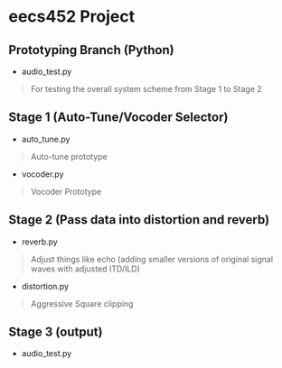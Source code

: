 # eecs452  Project

## Prototyping Branch (Python)

- audio_test.py
> For testing the overall system scheme from Stage 1 to Stage 2

## Stage 1 (Auto-Tune/Vocoder Selector)

- auto_tune.py 
> Auto-tune prototype

- vocoder.py
> Vocoder Prototype

## Stage 2 (Pass data into distortion and reverb)

- reverb.py 
> Adjust things like echo (adding smaller versions of original signal waves with adjusted ITD/ILD)

- distortion.py
> Aggressive Square clipping

## Stage 3 (output)

- audio_test.py
